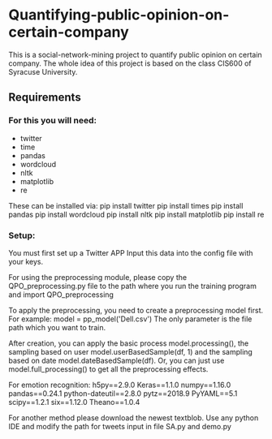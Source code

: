 # Quantifying-public-opinion-on-certain-company
This is a social-network-mining project to quantify public opinion on certain company.
The whole idea of this project is based on the class CIS600 of Syracuse University.

## Requirements
### For this you will need:
* twitter
* time
* pandas 
* wordcloud
* nltk
* matplotlib
* re

These can be installed via:
pip install twitter
pip install times
pip install pandas
pip install wordcloud
pip install nltk
pip install matplotlib
pip install re

### Setup:
You must first set up a Twitter APP
Input this data into the config file with your keys.

For using the preprocessing module, please copy the QPO_preprocessing.py file to the path where you run the training program and 
import QPO_preprocessing

To apply the preprocessing, you need to create a preprocessing model first. For example:
model = pp_model('Dell.csv')
The only parameter is the file path which you want to train.

After creation, you can apply the basic process model.processing(), the sampling based on user model.userBasedSample(df, 1) and the sampling based on date model.dateBasedSample(df). Or, you can just use model.full_processing() to get all the preprocessing effects.


For emotion recognition:
h5py==2.9.0
Keras==1.1.0
numpy==1.16.0
pandas==0.24.1
python-dateutil==2.8.0
pytz==2018.9
PyYAML==5.1
scipy==1.2.1
six==1.12.0
Theano==1.0.4

For another method please download the newest textblob. 
Use any python IDE and modify the path for tweets input in file SA.py and demo.py

